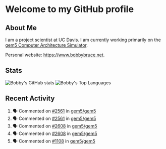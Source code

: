 # Welcome to my GitHub profile

## About Me

I am a project scientist at UC Davis. I am currently working primarily on the [gem5 Computer Architecture Simulator](https://github.com/gem5).

Personal website: <https://www.bobbybruce.net>.

## Stats

![Bobby's GitHub stats](https://github-readme-stats.vercel.app/api?username=bobbyrbruce&show_icons=true&theme=responsive&include_all_commits=true&count_private=true&show=reviews&disable_animations=true)
![Bobby's Top Languages ](https://github-readme-stats.vercel.app/api/top-langs/?username=bobbyrbruce&layout=compact&theme=responsive&count_private=true&langs_count=10&disable_animations=true)

## Recent Activity

<!--START_SECTION:activity-->
1. 🗣 Commented on [#2561](https://github.com/gem5/gem5/pull/2561#issuecomment-3424034589) in [gem5/gem5](https://github.com/gem5/gem5)
2. 🗣 Commented on [#2561](https://github.com/gem5/gem5/pull/2561#issuecomment-3410645490) in [gem5/gem5](https://github.com/gem5/gem5)
3. 🗣 Commented on [#2608](https://github.com/gem5/gem5/pull/2608#issuecomment-3330271601) in [gem5/gem5](https://github.com/gem5/gem5)
4. 🗣 Commented on [#2608](https://github.com/gem5/gem5/pull/2608#issuecomment-3329991490) in [gem5/gem5](https://github.com/gem5/gem5)
5. 🗣 Commented on [#1108](https://github.com/gem5/gem5/pull/1108#issuecomment-3325788199) in [gem5/gem5](https://github.com/gem5/gem5)
<!--END_SECTION:activity-->
